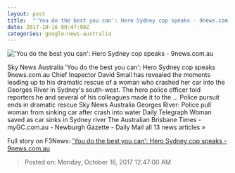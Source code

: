 ```yaml
---
layout: post
title:  "'You do the best you can': Hero Sydney cop speaks - 9news.com.au"
date: 2017-10-16 00:47:00Z
categories: google-news-australia
---
```


!['You do the best you can': Hero Sydney cop speaks - 9news.com.au](https://cf-images.ap-southeast-2.prod.boltdns.net/v1/static/664969388001/5e477a45-5083-4df5-aa67-94ac2f53577d/43faee94-3b68-436a-8b07-3579d9634eed/640x360/match/image.jpg)

Sky News Australia 'You do the best you can': Hero Sydney cop speaks 9news.com.au Chief Inspector David Small has revealed the moments leading up to his dramatic rescue of a woman who crashed her car into the Georges River in Sydney's south-west. The hero police officer told reporters he and several of his colleagues made it to the ... Police pursuit ends in dramatic rescue Sky News Australia Georges River: Police pull woman from sinking car after crash into water Daily Telegraph Woman saved as car sinks in Sydney river The Australian Brisbane Times - myGC.com.au - Newburgh Gazette - Daily Mail all 13 news articles »


Full story on F3News: ['You do the best you can': Hero Sydney cop speaks - 9news.com.au](http://www.f3nws.com/n/SvaPKJ)

> Posted on: Monday, October 16, 2017 12:47:00 AM
